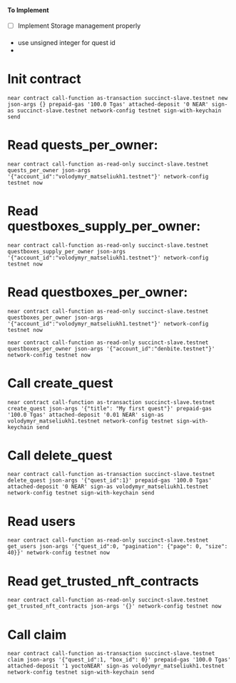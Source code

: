 #### To Implement

- [ ] Implement Storage management properly

####

- use unsigned integer for quest id
-

# Init contract

`near contract call-function as-transaction succinct-slave.testnet new json-args {} prepaid-gas '100.0 Tgas' attached-deposit '0 NEAR' sign-as succinct-slave.testnet network-config testnet sign-with-keychain send`

# Read quests_per_owner:

`near contract call-function as-read-only succinct-slave.testnet quests_per_owner json-args '{"account_id":"volodymyr_matseliukh1.testnet"}' network-config testnet now`

# Read questboxes_supply_per_owner:

`near contract call-function as-read-only succinct-slave.testnet questboxes_supply_per_owner json-args '{"account_id":"volodymyr_matseliukh1.testnet"}' network-config testnet now`

# Read questboxes_per_owner:

`near contract call-function as-read-only succinct-slave.testnet questboxes_per_owner json-args '{"account_id":"volodymyr_matseliukh1.testnet"}' network-config testnet now`

`near contract call-function as-read-only succinct-slave.testnet questboxes_per_owner json-args '{"account_id":"denbite.testnet"}' network-config testnet now`

# Call create_quest

`near contract call-function as-transaction succinct-slave.testnet create_quest json-args '{"title": "My first quest"}' prepaid-gas '100.0 Tgas' attached-deposit '0.01 NEAR' sign-as volodymyr_matseliukh1.testnet network-config testnet sign-with-keychain send`

# Call delete_quest

`near contract call-function as-transaction succinct-slave.testnet delete_quest json-args '{"quest_id":1}' prepaid-gas '100.0 Tgas' attached-deposit '0 NEAR' sign-as volodymyr_matseliukh1.testnet network-config testnet sign-with-keychain send`

# Read users

`near contract call-function as-read-only succinct-slave.testnet get_users json-args '{"quest_id":0, "pagination": {"page": 0, "size": 40}}' network-config testnet now`

# Read get_trusted_nft_contracts

`near contract call-function as-read-only succinct-slave.testnet get_trusted_nft_contracts json-args '{}' network-config testnet now`

# Call claim

`near contract call-function as-transaction succinct-slave.testnet claim json-args '{"quest_id":1, "box_id": 0}' prepaid-gas '100.0 Tgas' attached-deposit '1 yoctoNEAR' sign-as volodymyr_matseliukh1.testnet network-config testnet sign-with-keychain send`
